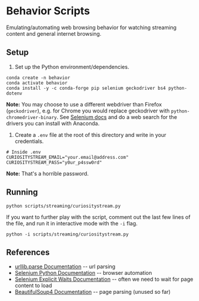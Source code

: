# Behavior Scripts

Emulating/automating web browsing behavior for watching streaming content and general internet browsing.

## Setup

1. Set up the Python environment/dependencies.

```
conda create -n behavior
conda activate behavior
conda install -y -c conda-forge pip selenium geckodriver bs4 python-dotenv
```

**Note:** You may choose to use a different webdriver than Firefox (`geckodriver`), e.g. for Chrome you would replace geckodriver with `python-chromedriver-binary`. See [Selenium docs](selenium) and do a web search for the drivers you can install with Anaconda.

1. Create a `.env` file at the root of this directory and write in your credentials.

```
# Inside .env
CURIOSITYSTREAM_EMAIL="your.email@address.com"
CURIOSITYSTREAM_PASS="y0ur_p4ssw0rd"
```

**Note:** That's a horrible password.

## Running

```
python scripts/streaming/curiositystream.py
```

If you want to further play with the script, comment out the last few lines of the file, and run it in interactive mode with the `-i` flag.

```
python -i scripts/streaming/curiositystream.py
```

## References

- [urllib]: (https://docs.python.org/3/library/urllib.parse.html)
  [urllib.parse Documentation][urllib] -- url parsing
- [selenium]: (https://selenium-python.readthedocs.io/index.html)
  [Selenium Python Documentation][selenium] -- browser automation
- [selenium-waits]: (https://selenium-python.readthedocs.io/waits.html#explicit-waits)
  [Selenium Explicit Waits Documentation][selenium-waits] -- often we need to wait for page content to load
- [bs4]: (https://www.crummy.com/software/BeautifulSoup/bs4/doc/)
  [BeautifulSoup4 Documentation][bs4] -- page parsing (unused so far)
